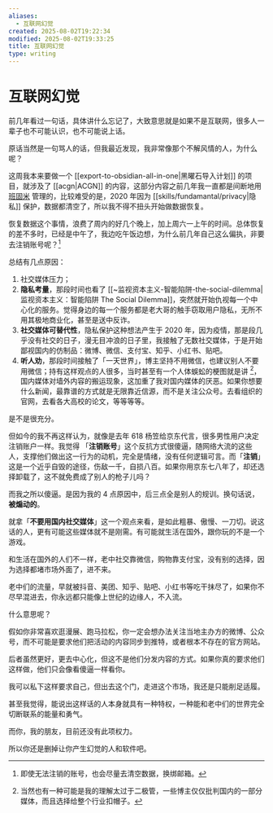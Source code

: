 ```yaml
---
aliases:
  - 互联网幻觉
created: 2025-08-02T19:22:34
modified: 2025-08-02T19:33:25
title: 互联网幻觉
type: writing
---
```


# 互联网幻觉

前几年看过一句话，具体讲什么忘记了，大致意思就是如果不是互联网，很多人一辈子也不可能认识，也不可能说上话。

原话当然是一句骂人的话，但我最近发现，我非常像那个不解风情的人，为什么呢？

这周我本来要做一个 [[export-to-obsidian-all-in-one|黑曜石导入计划]] 的项目，就涉及了 [[acgn|ACGN]] 的内容，这部分内容之前几年我一直都是间断地用 [班固米](https://bgm.tv) 管理的，比较难受的是，2020 年因为 [[skills/fundamantal/privacy|隐私]] 保护，数据都清空了，所以我不得不扭头开始做数据恢复。

恢复数据这个事情，浪费了周内的好几个晚上，加上周六一上午的时间。总体恢复的差不多时，已经是中午了，我边吃午饭边想，为什么前几年自己这么偏执，非要去注销账号呢？[^clear-account]

总结有几点原因：

1. 社交媒体压力；
2. **隐私考量**，那段时间也看了 [[~监视资本主义-智能陷阱-the-social-dilemma|监视资本主义：智能陷阱 The Social Dilemma]]，突然就开始仇视每一个中心化的服务。觉得身边的每一个服务都是老大哥的触手窃取用户隐私，无所不用其极地商业化，甚至是送中反诈。
3. **社交媒体可替代性**，隐私保护这种想法产生于 2020 年，因为疫情，那是段几乎没有社交的日子，漫无目冲浪的日子里，我接触了无数社交媒体，于是开始鄙视国内的仿制品：微博、微信、支付宝、知乎、小红书、贴吧。
4. **听人劝**，那段时间接触了「一天世界」，博主坚持不用微信，也建议别人不要用微信；持有这样观点的人很多，当时甚至有一个人体蜈蚣的梗图就是讲 [^meme-understand]，国内媒体对墙外内容的搬运现象，这加重了我对国内媒体的厌恶。如果你想要什么新闻，最靠谱的方式就是无限靠近信源，而不是关注公众号。去看组织的官网，去看各大高校的论文，等等等等。

是不是很充分。

但如今的我不再这样认为，就像是去年 618 杨笠给京东代言，很多男性用户决定注销账户一样。我觉得 「**注销账号**」这个反抗方式很傻逼，随网络大流的这些人，支撑他们做出这一行为的动机，完全是情绪，没有任何逻辑可言。而「**注销**」这是一个近乎自毁的途径，伤敌一千，自损八百。如果你用京东七八年了，却还选择卸载了，这不就免费成了别人的枪子儿吗？

而我之所以傻逼。是因为我的 4 点原因中，后三点全是别人的规训。换句话说，**被煽动的**。

就拿「**不要用国内社交媒体**」这一个观点来看，是如此粗暴、傲慢、一刀切。说这话的人，更有可能这些媒体就不是刚需。有可能就生活在国外，跟你玩的不是一个游戏。

和生活在国外的人们不一样，老中社交靠微信，购物靠支付宝，没有别的选择，因为选择都堵市场外面了，进不来。

老中们的流量，早就被抖音、美团、知乎、贴吧、小红书等吃干抹尽了，如果你不尽早混进去，你永远都只能像上世纪的边缘人，不入流。

什么意思呢？

假如你非常喜欢逛漫展、跑马拉松，你一定会想办法关注当地主办方的微博、公众号，而不可能是要求他们把活动的内容同步到推特，或者根本不存在的官方网站。

后者虽然更好，更去中心化，但这不是他们分发内容的方式。如果你真的要求他们这样做，他们只会像看傻逼一样看你。

我可以私下这样要求自己，但出去这个门，走进这个市场，我还是只能削足适履。

甚至我觉得，能说出这样话的人本身就具有一种特权，一种能和老中们的世界完全切断联系的能量和勇气。

而你，我的朋友，目前还没有此项权力。

所以你还是删掉让你产生幻觉的人和软件吧。

[^clear-account]: 即使无法注销的账号，也会尽量去清空数据，换绑邮箱。
[^meme-understand]: 当然也有一种可能是我的理解太过于二极管，一些博主仅仅批判国内的一部分媒体，而且选择给整个行业扣帽子。
